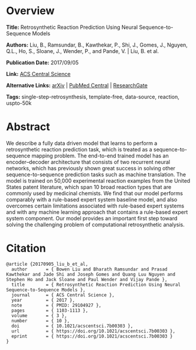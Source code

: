# Overview
**Title:**
Retrosynthetic Reaction Prediction Using Neural Sequence-to-Sequence Models

**Authors:**
Liu, B., Ramsundar, B., Kawthekar, P., Shi, J., Gomes, J., Nguyen, Q.L., Ho, S., Sloane, J., Wender, P., and Pande, V. |
Liu, B. et al.

**Publication Date:**
2017/09/05

**Link:**
[ACS Central Science](https://pubs.acs.org/doi/10.1021/acscentsci.7b00303)

**Alternative Links:**
[arXiv](https://arxiv.org/abs/1706.01643) |
[PubMed Central](https://www.ncbi.nlm.nih.gov/pmc/articles/PMC5658761) |
[ResearchGate](https://www.researchgate.net/publication/317377611_Retrosynthetic_Reaction_Prediction_Using_Neural_Sequence-to-Sequence_Models)

**Tags:**
single-step-retrosynthesis, template-free, data-source, reaction, uspto-50k


# Abstract
We describe a fully data driven model that learns to perform a retrosynthetic reaction prediction task, which is treated as a sequence-to-sequence mapping problem.
The end-to-end trained model has an encoder–decoder architecture that consists of two recurrent neural networks, which has previously shown great success in solving other sequence-to-sequence prediction tasks such as machine translation.
The model is trained on 50,000 experimental reaction examples from the United States patent literature, which span 10 broad reaction types that are commonly used by medicinal chemists.
We find that our model performs comparably with a rule-based expert system baseline model, and also overcomes certain limitations associated with rule-based expert systems and with any machine learning approach that contains a rule-based expert system component.
Our model provides an important first step toward solving the challenging problem of computational retrosynthetic analysis.


# Citation
```
@article {20170905_liu_b_et_al,
  author       = { Bowen Liu and Bharath Ramsundar and Prasad Kawthekar and Jade Shi and Joseph Gomes and Quang Luu Nguyen and Stephen Ho and Jack Sloane and Paul Wender and Vijay Pande },
  title        = { Retrosynthetic Reaction Prediction Using Neural Sequence-to-Sequence Models },
  journal      = { ACS Central Science },
  year         = { 2017 },
  note         = { PMID: 29104927 },
  pages        = { 1103-1113 },
  volume       = { 3 },
  number       = { 10 },
  doi          = { 10.1021/acscentsci.7b00303 },
  url          = { https://doi.org/10.1021/acscentsci.7b00303 },
  eprint       = { https://doi.org/10.1021/acscentsci.7b00303 }
}
```
